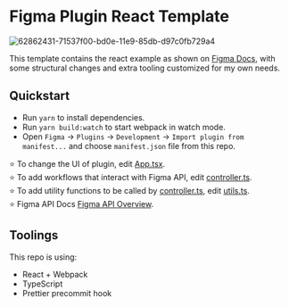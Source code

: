 # Figma Plugin React Template

![62862431-71537f00-bd0e-11e9-85db-d97c0fb729a4](https://user-images.githubusercontent.com/16322616/62862692-46b5f600-bd0f-11e9-93b0-75955d1de8f3.png)

This template contains the react example as shown on [Figma Docs](https://www.figma.com/plugin-docs/intro/), with some structural changes and extra tooling customized for my own needs.

## Quickstart

- Run `yarn` to install dependencies.
- Run `yarn build:watch` to start webpack in watch mode.
- Open `Figma` -> `Plugins` -> `Development` -> `Import plugin from manifest...` and choose `manifest.json` file from this repo.

⭐ To change the UI of plugin, edit [App.tsx](./src/app/components/App.tsx).  
⭐ To add workflows that interact with Figma API, edit [controller.ts](./src/plugin/controller.ts).  
⭐ To add utility functions to be called by [controller.ts](./src/plugin/controller.ts), edit [utils.ts](./src/plugin/utils.ts).  
⭐ Figma API Docs [Figma API Overview](https://www.figma.com/plugin-docs/api/api-overview/).

## Toolings

This repo is using:

- React + Webpack
- TypeScript
- Prettier precommit hook


